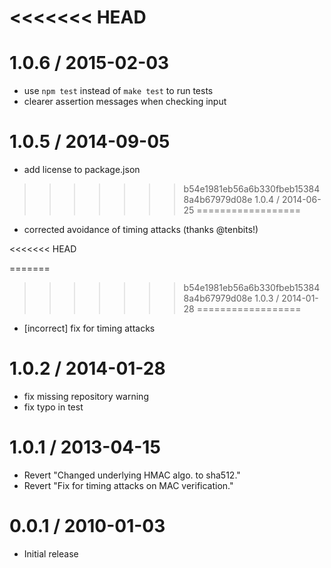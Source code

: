 <<<<<<< HEAD
=======
1.0.6 / 2015-02-03
==================

* use `npm test` instead of `make test` to run tests
* clearer assertion messages when checking input


1.0.5 / 2014-09-05
==================

* add license to package.json

>>>>>>> b54e1981eb56a6b330fbeb153848a4b67979d08e
1.0.4 / 2014-06-25
==================

 * corrected avoidance of timing attacks (thanks @tenbits!)

<<<<<<< HEAD

=======
>>>>>>> b54e1981eb56a6b330fbeb153848a4b67979d08e
1.0.3 / 2014-01-28
==================

 * [incorrect] fix for timing attacks

1.0.2 / 2014-01-28
==================

 * fix missing repository warning
 * fix typo in test

1.0.1 / 2013-04-15
==================

  * Revert "Changed underlying HMAC algo. to sha512."
  * Revert "Fix for timing attacks on MAC verification."

0.0.1 / 2010-01-03
==================

  * Initial release
